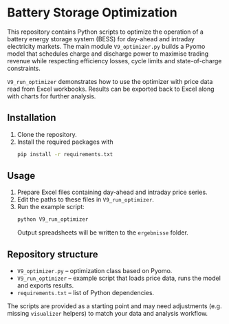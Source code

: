 # Battery Storage Optimization

This repository contains Python scripts to optimize the operation of a battery energy storage system (BESS) for day-ahead and intraday electricity markets. The main module `V9_optimizer.py` builds a Pyomo model that schedules charge and discharge power to maximise trading revenue while respecting efficiency losses, cycle limits and state-of-charge constraints.

`V9_run_optimizer` demonstrates how to use the optimizer with price data read from Excel workbooks. Results can be exported back to Excel along with charts for further analysis.

## Installation
1. Clone the repository.
2. Install the required packages with
   ```bash
   pip install -r requirements.txt
   ```

## Usage
1. Prepare Excel files containing day-ahead and intraday price series.
2. Edit the paths to these files in `V9_run_optimizer`.
3. Run the example script:
   ```bash
   python V9_run_optimizer
   ```
   Output spreadsheets will be written to the `ergebnisse` folder.

## Repository structure
- `V9_optimizer.py` – optimization class based on Pyomo.
- `V9_run_optimizer` – example script that loads price data, runs the model and exports results.
- `requirements.txt` – list of Python dependencies.

The scripts are provided as a starting point and may need adjustments (e.g. missing `visualizer` helpers) to match your data and analysis workflow.

